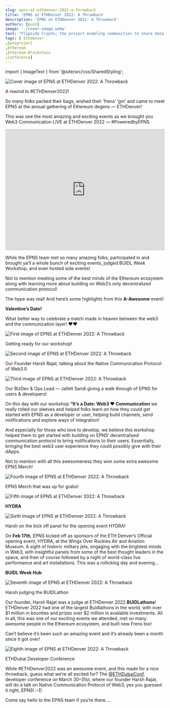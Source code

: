 ```yaml
---
slug: epns-at-ethdenver-2022-a-throwback
title: 'EPNS at ETHDenver 2022: A Throwback'
description: 'EPNS at ETHDenver 2022: A Throwback'
authors: [push]
image: './cover-image.webp'
text: "Flipside Crypto, the project enabling communities to share data-driven insights on blockchain projects, joins forces with EPNS to bring decentralized push notifications to its users. As such, users of the platform are poised to receive updates about everything Flipside Crypto right on their devices."
tags: [ Ethdenver
,Epnsproject
,Ethereum
,Ethereum Blockchain
,Conference]
---
```


import { ImageText } from '@site/src/css/SharedStyling';

![Cover image of EPNS at ETHDenver 2022: A Throwback](./cover-image.webp)

<!--truncate-->

A rewind to #ETHDenver2022!

So many folks packed their bags, wished their ‘frens’ ‘gm’ and came to meet EPNS at the annual gathering of Ethereum degens — ETHDenver!

This was one the most amazing and exciting events as we brought you Web3 Communication LIVE at ETHDenver 2022 — #PoweredbyEPNS

<iframe width="100%" height="382" style={{borderRadius: '32px'}} src="https://www.youtube.com/embed/Firk3_d46q8" title="EPNS at ETHDenver 2022" frameborder="0" allow="accelerometer; autoplay; clipboard-write; encrypted-media; gyroscope; picture-in-picture; web-share" allowfullscreen></iframe>

While the EPNS team met so many amazing folks, participated in and brought ya’ll a whole bunch of exciting events, judged BUIDL Week Workshop, and even hosted side events!

Not to mention meeting some of the best minds of the Ethereum ecosystem along with learning more about building on Web3’s only decentralized communication protocol!

The hype was real! And here’s some highlights from this **A-Awesome** event!

**Valentine’s Date!**

What better way to celebrate a match made in heaven between the web3 and the communication layer! ❤️❤️

![First image of EPNS at ETHDenver 2022: A Throwback](./image-1.webp)

<ImageText>Getting ready for our workshop!</ImageText>

![Second image of EPNS at ETHDenver 2022: A Throwback](./image-2.webp)

<ImageText>Our Founder Harsh Rajat, talking about the Native Communication Protocol of Web3.0</ImageText>

![Third image of EPNS at ETHDenver 2022: A Throwback](./image-3.webp)

<ImageText>Our BizDev & Ops Lead — Jafett Sandi giving a walk through of EPNS for users & developers!</ImageText>

On this day with our workshop **“It’s a Date: Web3 ❤️ Communication** we really rolled our sleeves and helped folks learn on how they could get started with EPNS as a developer or user, helping build channels, send notifications and explore ways of integration!

And especially for those who love to develop, we believe this workshop helped them to get started with building on EPNS’ decentralised communication protocol to bring notifications to their users. Essentially, bringing the best web3 user experience they could possibly give with their dApps.

Not to mention with all this awesomeness they won some extra awesome EPNS Merch!

![Fourth image of EPNS at ETHDenver 2022: A Throwback](./image-4.webp)

<ImageText>EPNS Merch that was up for grabs!</ImageText>

![Fifth image of EPNS at ETHDenver 2022: A Throwback](./image-5.webp)

**HYDRA**

![Sixth image of EPNS at ETHDenver 2022: A Throwback](./image-6.webp)

<ImageText>Harsh on the kick off panel for the opening event HYDRA!</ImageText>

On **Feb 17th**, EPNS kicked off as sponsors of the ETH Denver’s Official opening event, HYDRA, at the Wings Over Rockies Air and Aviation Museum. A sight of historic military jets, engaging with the brightest minds in Web3, with insightful panels from some of the best thought leaders in the space, and then of course followed by a night of world-class live performance and art installations. This was a rollicking day and evening…

**BUIDL Week Hub**

![Seventh image of EPNS at ETHDenver 2022: A Throwback](./image-7.webp)

<ImageText>Harsh judging the BUIDLathon</ImageText>

Our founder, Harsh Rajat was a judge at ETHDenver 2022 **BUIDLathons**! ETHDenver 2022 had one of the largest Buidlathons in the world, with over $1 million in bounties and prizes over $2 million in available investments. All in all, this was one of our exciting events we attended, met so many awesome people in the Ethereum ecosystem, and built new Frens too!

Can’t believe it’s been such an amazing event and it’s already been a month since it got over!

![Eighth image of EPNS at ETHDenver 2022: A Throwback](./image-8.webp)

<ImageText>ETHDubai Developer Conference</ImageText>

While #ETHDenver2022 was an awesome event, and this made for a nice throwback, guess what we’re all excited for? The [@ETHDubaiConf](https://twitter.com/ETHDubaiConf), developer conference on March 30–31st, where our founder Harsh Rajat, will do a talk on Native Communication Protocol of Web3, yes you guessed it right, EPNS! :-D

Come say hello to the EPNS team if you’re there….
